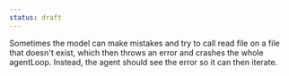 ```yaml
---
status: draft
---
```


Sometimes the model can make mistakes and try to call read file on a file that doesn't exist, which then throws an error and crashes the whole agentLoop. Instead, the agent should see the error so it can then iterate.
